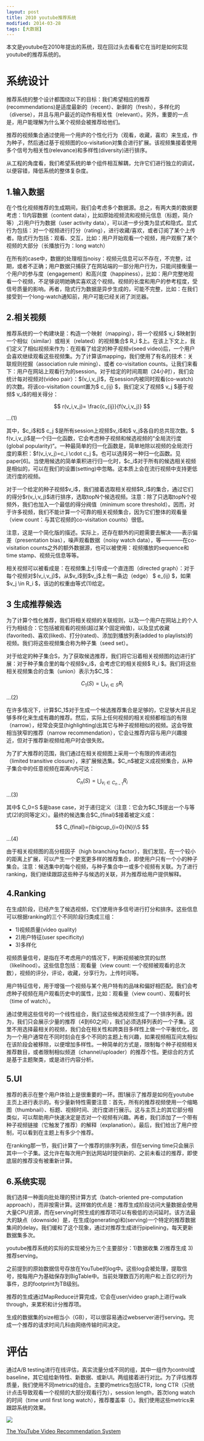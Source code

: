 ```yaml
---
layout: post
title: 2010 youtube推荐系统 
modified: 2014-03-28
tags: [大数据]
---
```


本文是youtube在2010年提出的系统，现在回过头去看看它在当时是如何实现youtube的推荐系统的。

# 系统设计

推荐系统的整个设计都围绕以下的目标：我们希望相应的推荐(recommendations)是适度最新的（recent）、新鲜的（fresh），多样化的（diverse），并且与用户最近的动作有相关性（relevant）。另外，重要的一点是，用户能理解为什么某个视频会被推荐给他们。

推荐的视频集合通过使用一个用庐的个性化行为（观看，收藏，喜欢）来生成，作为种子，然后通过基于视频图的co-visitation对集合进行扩展。该视频集接着使用多个信号为相关性(relevance)和多样性(diversity)进行排序。

从工程的角度看，我们希望系统的单个组件相互解耦，允许它们进行独立的调试，以便容错，降低系统的整体复杂度。

## 1.输入数据

在个性化视频推荐的生成期间，我们会考虑多个数据源。总之，有两大类的数据要考虑：1)内容数据（content data），比如原始视频流和视频元信息（标题，简介等）,2)用户行为数据（user activity data），可以进一步分类为显式和隐式。显式行为包括：对一个视频进行打分（rating），进行收藏/喜欢，或者订阅了某个上传者。隐式行为包括：观看、交互，比如：用户开始观看一个视频，用户观察了某个视频的大部分（长播放行为：long watch）

在所有的case中，数据的处理相当noisy：视频元信息可以不存在，不完整，过期，或者不正确；用户数据只捕获了在网站端的一部分用户行为，只能间接衡量一个用户的参与度（engagement）和高兴度（happiness），比如：用户完整地观看一个视频，不足够说明她确实喜欢这个视频。视频的长度和用户的参考程度，受信号质量的影响。再者，隐式行为数据是异步生成的，可能不完整，比如：在我们接受到一个long-watch通知前，用户可能已经关闭了浏览器。

## 2.相关视频

推荐系统的一个构建块是：构造一个映射（mapping），将一个视频\$ v_i \$映射到一个相似（similar）或相关（related）的视频集合\$ R_i \$上。在该上下文上，我们定义了相似视频来作为：在观看了给定的种子视频v(seed video)后，一个用户会喜欢继续观看这些视频集。为了计算该mapping，我们使用了有名的技术：关联规则挖掘（association rule mining）、或者 co-visitation counts。让我们来看下：用户在网站上观看行为的session。对于给定的时间周期（24小时），我们会统计每对视频对(video pair）：\$(v_i,v_j)\$，在session内被同时观看(co-watch)的次数。将该co-visitation count置为\$ c_{ij} \$，我们定义了视频\$ v_j \$基于视频\$ v_i\$的相关得分：

$$
r(v_i,v_j)= \frac{c_{ij}}{f(v_i,v_j)}
$$

...(1)

其中，\$c_i\$和\$ c_j \$是所有session上视频\$v_i\$和\$ v_j\$各自的总共现次数。\$ f(v_i,v_j)\$是一个归一化函数，它会考虑种子视频和候选视频的“全局流行度(global popularity)“。一种最简单的归一化函数是，简单地除以视频的全局流行度的乘积：\$f(v_i,v_j)=c_i \cdot c_j \$。也可以选择另一种归一化函数。见paper[6]。当使用候选的简单乘积进行归一化时，\$c_i\$对于所有的候选相关视频是相似的，可以在我们的设置(setting)中忽略。这本质上会在流行视频中支持更低流行度的视频。

对于一个给定的种子视频\$v_i\$，我们接着选取相关视频\$R_i\$的集合，通过它们的得分\$r(v_i,v_j)\$进行排序，选取topN个候选视频。注意：除了只选取topN个视频外，我们也加入一个最低的得分阀值（minimum score threshold）。因而，对于许多视频，我们不能计算一个可靠的相关视频集合，因为它们整体的观看量（view count：与其它视频的co-visitation counts）很低。

注意，这是一个简化版的描述。实际上，还存在额外的问题需要去解决——表示偏差（presentation bias），噪声观看数据（noisy watch data），等————在co-visitation counts之外的额外数据源，也可以被使用：视频播放的sequence和time stamp、视频元信息等等。

相关视频可以被看成是：在视频集上引导成一个直连图（directed graph）：对于每个视频对\$(v_i,v_j)\$，从\$v_i\$到\$v_j\$上有一条边（edge） \$ e_{ij} \$，如果\$v_j \in R_i \$，该边的权重由等式(1)给定。

## 3 生成推荐候选

为了计算个性化推荐，我们将相关视频的关联规则，以及一个用户在网站上的个人行为相结合：它包括被观看的视频(超过某个固定阀值)，以及显式收藏(favorited)、喜欢(liked)、打分(rated)、添加到播放列表(added to playlists)的视频。我们将这些视频集合称为种子集（seed set）。

对于给定的种子集合S，为了获取候选推荐，我们将它沿着相关视频图的边进行扩展：对于种子集合里的每个视频\$v_i\$，会考虑它的相关视频\$ R_i \$。我们将这些相关视频集合的合集（union）表示为\$C_1\$：

$$
C_1(S) = \bigcup_{v_i \in S} R_i
$$

...(2)

在许多情况下，计算\$C_1\$对于生成一个候选推荐集合是足够的，它足够大并且足够多样化来生成有趣的推荐。然后，实际上任何视频的相关视频都相当的有限（narrow），经常会突显(highlighting)出其它与种子视频相似的视频。这会导致相当狭窄的推荐（narrow recommendation），它会让推荐内容与用户兴趣接近，但对于推荐新视频给用户时会很失败。

为了扩大推荐的范围，我们通过在相关视频图上采用一个有限的传递闭包（limited transitive closure），来扩展候选集。\$C_n\$被定义成视频集合，从种子集合中的任意视频在距离n内可达：

$$
C_n(S) = \bigcup_{v_i \in C_{n-1}} R_i
$$

...(3)

其中\$ C_0=S \$是base case，对于递归定义（注意：它会为\$C_1\$提出一个与等式(2)的同等定义）。最终的候选集合\$C_{final}\$接着被定义成：

$$
C_{final}=(\bigcup_{i=0}{N})\S
$$

...(4)

由于相关视频图的高分枝因子（high branching factor），我们发现，在一个较小的距离上扩展，可以产生一个更宽更多样的推荐集合，即使用户只有一个小的种子集合。注意：候选集中的每个视频，与种子集合中一或多个视频有关联。为了进行ranking，我们继续跟踪这些种子与候选的关联，并为推荐给用户提供解释。

## 4.Ranking

在生成阶段，已经产生了候选视频，它们使用许多信号进行打分和排序。这些信息可以根据ranking的三个不同阶段归类成三组：

- 1)视频质量(video quality) 
- 2)用户特征(user specificity)  
- 3)多样化

视频质量信号，是指在不考虑用户的情况下，判断视频被欣赏的似然（likelihood）。这些信息包括：观看量（view count: 一个视频被观看的总次数），视频的评分，评论，收藏，分享行为，上传时间等。

用户特征信号，用于增强一个视频与某个用户特有的品味和偏好相匹配。我们会考虑种子视频在用户观看历史中的属性，比如：观看量（view count）、观看时长（time of watch）。

通过使用这些信号的一个线性组合，我们这些候选视频生成了一个排序列表。因为，我们只会展示少量的推荐（4到60之间），我们必须选择列表的一个子集。这里不用选择最相关的视频，我们会在相关性和跨类目多样性上做一个平衡优化。因为一个用户通常在不同时刻会在多个不同的主题上有兴趣，如果视频相互间太相似在该阶段会被移除，以便增加多样性。一种简单的方式是，限制每个种子视频相关推荐数目，或者限制相似频道（channel/uploader）的推荐个性。更综合的方式是基于主题聚类，或是进行内容分析。

## 5.UI

推荐的表示在整个用户体验上是很重要的一环。图1展示了推荐是如何在youtube主页上进行表示的。有少量新特性需要注意：首先，所有的推荐视频使用一个缩略图（thumbnail）、标题、视频时间、流行度进行展示。这与主页上的其它部分相类似，可以帮助用户快速决定是否对一个视频有兴趣。再者，我们添加了一个带有种子视频链接（它触发了推荐）的解释（explanation）。最后，我们给出了用户控制，可以看到在主题上有多少个推荐。

在ranking那一节，我们计算了一个推荐的排序列表，但在serving time只会展示其中一个子集。这允许在每次用户到达网站时提供新的、之前未看过的推荐，即使底层的推荐没有被重新计算。

## 6.系统实现

我们选择一种面向批处理的预计算方式（batch-oriented pre-computation approach），而非按需计算。这样做的优点是：推荐生成阶段访问大量数据会使用大量CPU资源，而在serving时预生成的推荐项可以有极低的访问延时。该方法最大的缺点（downside）是，在生成(generating)和(serving)一个特定的推荐数据集间的delay。我们缓和了这个现象，通过对推荐生成进行pipelining，每天更新数据集多次。

youtube推荐系统的实际的实现被分为三个主要部分：1)数据收集 2)推荐生成 3)推荐serving。

之前提到的原始数据信号存放在YouTube的log中。这些log会被处理，提取信号，按每用户为基础保存到BigTable中。当前处理数百万的用户和上百亿的行为事件，总的footprint为TB级别。

推荐的生成通过MapReduce计算完成，它会在user/video graph上进行walk through，来累积和计分推荐项。

生成的数据集的size相当小（GB），可以很容易通过webserver进行serving。完成一个推荐的请求时间几科由网络传输时间决定。

# 评估

通过A/B testing进行在线评估，真实流量分成不同的组，其中一组作为control或baseline，其它组给新特性、新数据、或新UI。两组接着进行对比。为了评估推荐质量，我们使用不同metrics的组合。主要的metrics包括CTR，long CTR（只统计点击导致观看一个视频的大部分观看行为），session length，首次long watch的时间（time until first long watch），推荐覆盖率（）。我们使用这些metrics来跟踪系统的效果。

<img src="http://pic.yupoo.com/wangdren23/GAHYXhpA/medish.jpg">


[The YouTube Video Recommendation System](https://pdfs.semanticscholar.org/e7d5/3f538f5239739d1f943c81d17e4a167c65c6.pdf)
